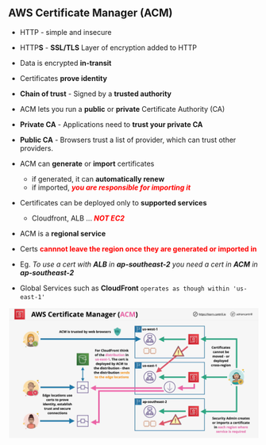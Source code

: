 ## AWS Certificate Manager (ACM)
- HTTP - simple and insecure
- HTTP**S** - **SSL/TLS** Layer of encryption added to HTTP
- Data is encrypted **in-transit**
- Certificates **prove identity**
- **Chain of trust** - Signed by a **trusted authority**
- ACM lets you run a **public** or **private** Certificate Authority (CA)
- **Private CA** - Applications need to **trust your private CA**
- **Public CA** - Browsers trust a list of provider, which can trust other providers.

- ACM can **generate** or **import** certificates
    - if generated, it can **automatically renew**
    - if imported, <span style="color:red;font-weight:bold">*you are responsible for importing it*</span>
- Certificates can be deployed only to **supported services**
    - Cloudfront, ALB ... <span style="color:red;font-weight:bold">*NOT EC2*</span>
- ACM is a **regional service**
- Certs <span style="color:red;font-weight:bold">cannnot leave the region once they are generated or imported in</span>
- Eg. *To use a cert with **ALB** in **ap-southeast-2** you need a cert in **ACM** in **ap-southeast-2***
- Global Services such as **CloudFront** `operates as though within 'us-east-1'`

![acm](acm.png)